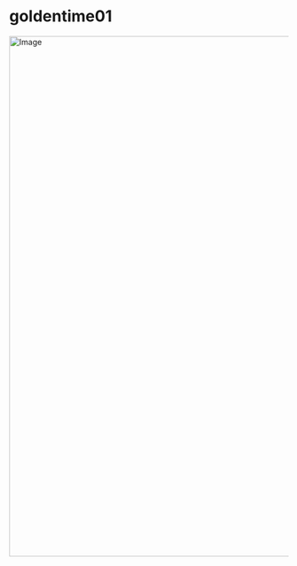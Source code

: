 # goldentime01
<img width="940" alt="Image" src="https://github.com/user-attachments/assets/9b079fdc-5144-46f3-85ff-2c9d90bd4786" />
